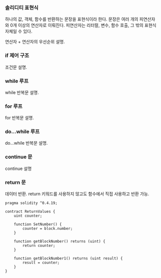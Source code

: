 ### 솔리디티 표현식

하나의 값, 객체, 함수를 반환하는 문장을 표현식이라 한다. 문장은 여러 개의 피연산자와 0개 이상의 연산자로 이뤄진다. 피연산자는 리터럴, 변수, 함수 호출, 그 밖의 표현식 자체일 수 있다.

연산자 + 연산자의 우선순위 설명.

### if 제어 구조

조건문 설명.

### while 루프

while 반복문 설명.


### for 루프

for 반복문 설명.


### do...while 루프

do...while 반복문 설명.

### continue 문

continue 설명


### return 문

데이터 반환.
return 키워드를 사용하지 않고도 함수에서 직접 사용하고 반환 가능.

``` solidity
pragma solidity ^0.4.19;

contract ReturnValues {
    uint counter;

    function SetNumber() {
        counter = block.number;
    }

    function getBlockNumber() returns (uint) {
        return counter;
    }

    function getBlockNumber1() returns (uint result) {
        result = counter;
    }
}
```

